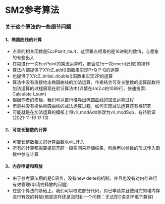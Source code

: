 # SM2参考算法



### 关于这个算法的一些细节问题

#### 1、椭圆曲线的计算

- 点乘的相关函数是EccPoint_mult，这里跟点相乘的是16进制的数值，与想象的有些出入
- 在每进行一次EccPoint的乘法运算时，都会进行一次revert(还原)的操作
- 算法内部提供了XYcZ_add()函数来实现P+Q P-Q的运算
- 也提供了XYcZ_initial_double()函数来实现2P的运算
- 算法中没有直接给出椭圆曲线的加法运算，作者结合可变长整数的运算函数将加法运算的过程展现在验证算法中(详情在sm2.c的1089行，快速搜索: Calculate l_sum)
- 根据作者的模板，我们可以自行推导出椭圆曲线的加法运算过程
- 但是并没有提供椭圆曲线的减法运算过程，如何实现减法运算还有待研究
- 可能就是在加法运算的模板上将vli_modAdd修改为vli_modSub，有待验证(2021-11-19 17:13)


#### 2、可变长整数的计算

- 可变长整数相关的计算函数以vli_开头
- 所有的计算都需要提前开辟一段空间来存储结果，然后再以参数的形式传入函数中参与计算


#### 3、内存申请和释放

- 由于参考算法用的是C语言，没有new delte的机制，并且也没有对内存进行有效管理(申请完释放的问题)
- 在这个算法的基础上，我们可以改进部分代码，对已申请并且使用完的堆内存进行有效的释放(但是这样还是回归到一个问题：无法在C语言环境下兼容)